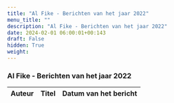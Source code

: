 ```yaml
---
title: "Al Fike - Berichten van het jaar 2022"
menu_title: ""
description: "Al Fike - Berichten van het jaar 2022"
date: 2024-02-01 06:00:01+00:143
draft: False
hidden: True
weight:
---
```

### Al Fike - Berichten van het jaar 2022

**Auteur** | **Titel** | **Datum van het bericht**
---|---|---
